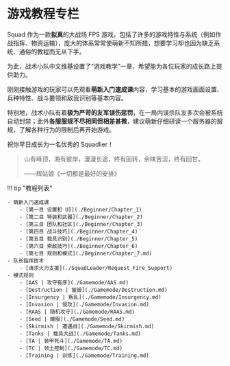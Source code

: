 # 游戏教程专栏


Squad 作为一款**拟真**的大战场 FPS 游戏，包括了许多的游戏特性与系统（例如作战指挥、物资运输），庞大的体系常常使萌新不知所措，想要学习却也因为缺乏系统、通俗的教程而无从下手。

为此，战术小队中文维基设置了“游戏教学”一章，希望能为各位玩家的成长路上提供助力。

刚刚接触游戏的玩家可以先观看**萌新入门速成课**内容，学习基本的游戏画面设置、兵种特性、战斗要领和敌我识别等基本内容。

特别地，战术小队有着**极为严苛的友军误伤惩罚**，在一局内误杀队友多次会被系统自动封禁；此外**各服服规不尽相同但相差甚微**，建议萌新仔细研读一个服务器的服规，了解各种行为的限制后再开始游戏。

祝你早日成长为一名优秀的 Squadlier！

> 山有峰顶，海有彼岸，漫漫长途，终有回转，余味苦涩，终有回甘。 
>
>——辉姑娘《一切都是最好的安排》

!!! tip "教程列表"

    - 萌新入门速成课
        - [第一目 设置和 UI](./Beginner/Chapter_1)
        - [第二目 特装和武器](./Beginner/Chapter_2)
        - [第三目 团队和社区](./Beginner/Chapter_3)
        - [第四目 战斗技巧](./Beginner/Chapter_4)
        - [第五目 载具识别](./Beginner/Chapter_5)
        - [第六目 索敌技巧](./Beginner/Chapter_6)
        - [第七目 规则和模式](./Beginner/Chapter_7.md)
    - 队长指挥技术
        - [请求火力支援](./SquadLeader/Request_Fire_Support)
    - 模式规则
        - [AAS | 攻守有序](./Gamemode/AAS.md)
        - [Destruction | 摧毁](./Gamemode/Destruction.md)
        - [Insurgency | 叛乱](./Gamemode/Insurgency.md)
        - [Invasion | 侵攻](./Gamemode/Invasion.md)
        - [RAAS | 随机攻守](./Gamemode/RAAS.md)
        - [Seed | 暖服](./Gamemode/Seed.md)
        - [Skirmish | 遭遇战](./Gamemode/Skirmish.md)
        - [Tanks | 载具大战](./Gamemode/Tanks.md)
        - [TA | 装甲死斗](./Gamemode/TA.md)
        - [TC | 领土控制](./Gamemode/TC.md)
        - [Training | 训练](./Gamemode/Training.md)